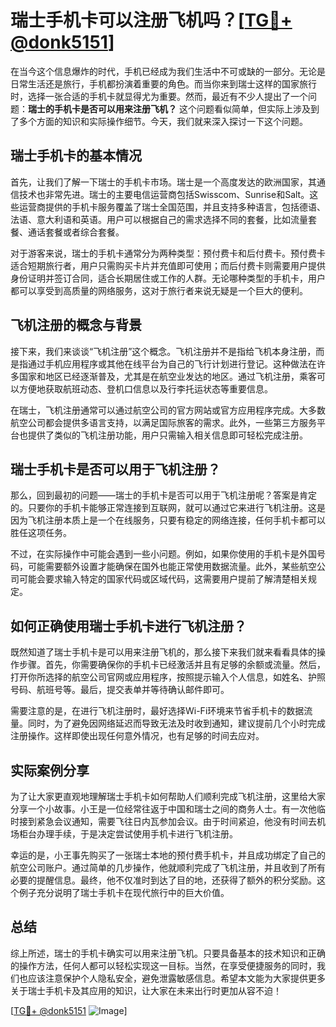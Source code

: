 # 瑞士手机卡可以注册飞机吗？[[TG💪+ @donk5151](https://t.me/s/donk5151)]

在当今这个信息爆炸的时代，手机已经成为我们生活中不可或缺的一部分。无论是日常生活还是旅行，手机都扮演着重要的角色。而当你来到瑞士这样的国家旅行时，选择一张合适的手机卡就显得尤为重要。然而，最近有不少人提出了一个问题：**瑞士的手机卡是否可以用来注册飞机？** 这个问题看似简单，但实际上涉及到了多个方面的知识和实际操作细节。今天，我们就来深入探讨一下这个问题。

## 瑞士手机卡的基本情况

首先，让我们了解一下瑞士的手机卡市场。瑞士是一个高度发达的欧洲国家，其通信技术也非常先进。瑞士的主要电信运营商包括Swisscom、Sunrise和Salt。这些运营商提供的手机卡服务覆盖了瑞士全国范围，并且支持多种语言，包括德语、法语、意大利语和英语。用户可以根据自己的需求选择不同的套餐，比如流量套餐、通话套餐或者综合套餐。

对于游客来说，瑞士的手机卡通常分为两种类型：预付费卡和后付费卡。预付费卡适合短期旅行者，用户只需购买卡片并充值即可使用；而后付费卡则需要用户提供身份证明并签订合同，适合长期居住或工作的人群。无论哪种类型的手机卡，用户都可以享受到高质量的网络服务，这对于旅行者来说无疑是一个巨大的便利。

## 飞机注册的概念与背景

接下来，我们来谈谈“飞机注册”这个概念。飞机注册并不是指给飞机本身注册，而是指通过手机应用程序或其他在线平台为自己的飞行计划进行登记。这种做法在许多国家和地区已经逐渐普及，尤其是在航空业发达的地区。通过飞机注册，乘客可以方便地获取航班动态、登机口信息以及行李托运状态等重要信息。

在瑞士，飞机注册通常可以通过航空公司的官方网站或官方应用程序完成。大多数航空公司都会提供多语言支持，以满足国际旅客的需求。此外，一些第三方服务平台也提供了类似的飞机注册功能，用户只需输入相关信息即可轻松完成注册。

## 瑞士手机卡是否可以用于飞机注册？

那么，回到最初的问题——瑞士的手机卡是否可以用于飞机注册呢？答案是肯定的。只要你的手机卡能够正常连接到互联网，就可以通过它来进行飞机注册。这是因为飞机注册本质上是一个在线服务，只要有稳定的网络连接，任何手机卡都可以胜任这项任务。

不过，在实际操作中可能会遇到一些小问题。例如，如果你使用的手机卡是外国号码，可能需要额外设置才能确保在国外也能正常使用数据流量。此外，某些航空公司可能会要求输入特定的国家代码或区域代码，这需要用户提前了解清楚相关规定。

## 如何正确使用瑞士手机卡进行飞机注册？

既然知道了瑞士手机卡是可以用来注册飞机的，那么接下来我们就来看看具体的操作步骤。首先，你需要确保你的手机卡已经激活并且有足够的余额或流量。然后，打开你所选择的航空公司官网或应用程序，按照提示输入个人信息，如姓名、护照号码、航班号等。最后，提交表单并等待确认邮件即可。

需要注意的是，在进行飞机注册时，最好选择Wi-Fi环境来节省手机卡的数据流量。同时，为了避免因网络延迟而导致无法及时收到通知，建议提前几个小时完成注册操作。这样即使出现任何意外情况，也有足够的时间去应对。

## 实际案例分享

为了让大家更直观地理解瑞士手机卡如何帮助人们顺利完成飞机注册，这里给大家分享一个小故事。小王是一位经常往返于中国和瑞士之间的商务人士。有一次他临时接到紧急会议通知，需要飞往日内瓦参加会议。由于时间紧迫，他没有时间去机场柜台办理手续，于是决定尝试使用手机卡进行飞机注册。

幸运的是，小王事先购买了一张瑞士本地的预付费手机卡，并且成功绑定了自己的航空公司账户。通过简单的几步操作，他就顺利完成了飞机注册，并且收到了所有必要的提醒信息。最终，他不仅准时到达了目的地，还获得了额外的积分奖励。这个例子充分说明了瑞士手机卡在现代旅行中的巨大价值。

## 总结

综上所述，瑞士的手机卡确实可以用来注册飞机。只要具备基本的技术知识和正确的操作方法，任何人都可以轻松实现这一目标。当然，在享受便捷服务的同时，我们也应该注意保护个人隐私安全，避免泄露敏感信息。希望本文能为大家提供更多关于瑞士手机卡及其应用的知识，让大家在未来出行时更加从容不迫！

[[TG💪+ @donk5151](https://t.me/s/donk5151) ![Image](https://i.postimg.cc/rwNCRYN7/Snipaste-2025-04-30-17-27-05.png)]